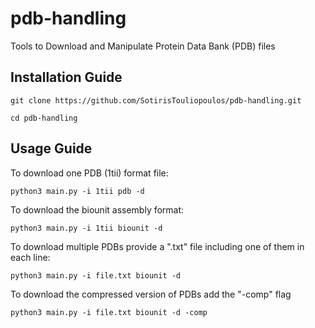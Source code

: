 # pdb-handling
Tools to Download and Manipulate Protein Data Bank (PDB) files

## Installation Guide
```
git clone https://github.com/SotirisTouliopoulos/pdb-handling.git

cd pdb-handling
```

## Usage Guide

To download one PDB (1tii) format file:
```
python3 main.py -i 1tii pdb -d
```

To download the biounit assembly format:
```
python3 main.py -i 1tii biounit -d
```

To download multiple PDBs provide a ".txt" file including one of them in each line:
```
python3 main.py -i file.txt biounit -d
```

To download the compressed version of PDBs add the "-comp" flag
```
python3 main.py -i file.txt biounit -d -comp
```
